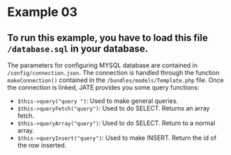 # Example 03

## To run this example, you have to load this file `/database.sql` in your database.

The parameters for configuring MYSQL database are contained in `/config/connection.json`.
The connection is handled through the function `makeConnection()` contained in the `/bundles/models/Template.php` file.
Once the connection is linked, JATE provides you some query functions:
- `$this->query("query ")`: Used to make general queries.
- `$this->queryFetch("query")`: Used to do SELECT. Returns an array fetch.
- `$this->queryArray("query")`: Used to do SELECT. Return to a normal array.
- `$this->queryInsert("query")`: Used to make INSERT. Return the id of the row inserted.
